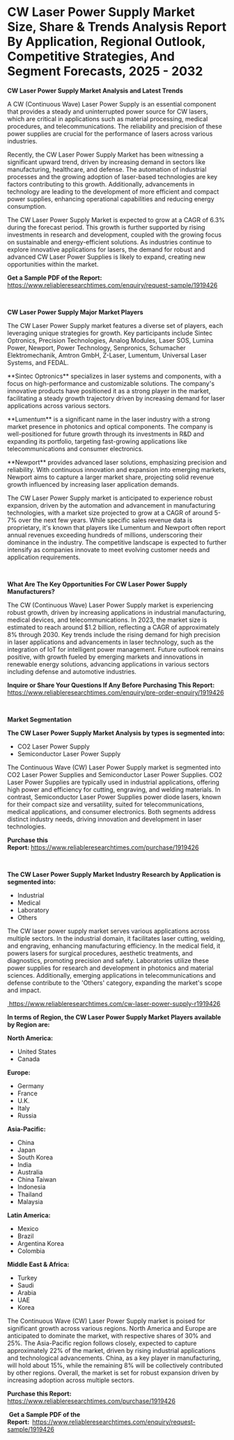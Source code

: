 <p><h1>CW Laser Power Supply Market Size, Share & Trends Analysis Report By Application, Regional Outlook, Competitive Strategies, And Segment Forecasts, 2025 - 2032</h1></p><p><strong>CW Laser Power Supply Market Analysis and Latest Trends</strong></p>
<p><p>A CW (Continuous Wave) Laser Power Supply is an essential component that provides a steady and uninterrupted power source for CW lasers, which are critical in applications such as material processing, medical procedures, and telecommunications. The reliability and precision of these power supplies are crucial for the performance of lasers across various industries.</p><p>Recently, the CW Laser Power Supply Market has been witnessing a significant upward trend, driven by increasing demand in sectors like manufacturing, healthcare, and defense. The automation of industrial processes and the growing adoption of laser-based technologies are key factors contributing to this growth. Additionally, advancements in technology are leading to the development of more efficient and compact power supplies, enhancing operational capabilities and reducing energy consumption.</p><p>The CW Laser Power Supply Market is expected to grow at a CAGR of 6.3% during the forecast period. This growth is further supported by rising investments in research and development, coupled with the growing focus on sustainable and energy-efficient solutions. As industries continue to explore innovative applications for lasers, the demand for robust and advanced CW Laser Power Supplies is likely to expand, creating new opportunities within the market.</p></p>
<p><strong>Get a Sample PDF of the Report:&nbsp;</strong> <a href="https://www.reliableresearchtimes.com/enquiry/request-sample/1919426?utm_campaign=3004&utm_medium=2&utm_source=Github&utm_content=ia&utm_term=12042025&utm_id=cw-laser-power-supply">https://www.reliableresearchtimes.com/enquiry/request-sample/1919426</a></p>
<p>&nbsp;</p>
<p><strong>CW Laser Power Supply Major Market Players</strong></p>
<p><p>The CW Laser Power Supply market features a diverse set of players, each leveraging unique strategies for growth. Key participants include Sintec Optronics, Precision Technologies, Analog Modules, Laser SOS, Lumina Power, Newport, Power Technology, Senpronics, Schumacher Elektromechanik, Amtron GmbH, Z-Laser, Lumentum, Universal Laser Systems, and FEDAL.</p><p>**Sintec Optronics** specializes in laser systems and components, with a focus on high-performance and customizable solutions. The company's innovative products have positioned it as a strong player in the market, facilitating a steady growth trajectory driven by increasing demand for laser applications across various sectors.</p><p>**Lumentum** is a significant name in the laser industry with a strong market presence in photonics and optical components. The company is well-positioned for future growth through its investments in R&D and expanding its portfolio, targeting fast-growing applications like telecommunications and consumer electronics.</p><p>**Newport** provides advanced laser solutions, emphasizing precision and reliability. With continuous innovation and expansion into emerging markets, Newport aims to capture a larger market share, projecting solid revenue growth influenced by increasing laser application demands.</p><p>The CW Laser Power Supply market is anticipated to experience robust expansion, driven by the automation and advancement in manufacturing technologies, with a market size projected to grow at a CAGR of around 5-7% over the next few years. While specific sales revenue data is proprietary, it's known that players like Lumentum and Newport often report annual revenues exceeding hundreds of millions, underscoring their dominance in the industry. The competitive landscape is expected to further intensify as companies innovate to meet evolving customer needs and application requirements.</p></p>
<p>&nbsp;</p>
<p><strong>What Are The Key Opportunities For CW Laser Power Supply Manufacturers?</strong></p>
<p><p>The CW (Continuous Wave) Laser Power Supply market is experiencing robust growth, driven by increasing applications in industrial manufacturing, medical devices, and telecommunications. In 2023, the market size is estimated to reach around $1.2 billion, reflecting a CAGR of approximately 8% through 2030. Key trends include the rising demand for high precision in laser applications and advancements in laser technology, such as the integration of IoT for intelligent power management. Future outlook remains positive, with growth fueled by emerging markets and innovations in renewable energy solutions, advancing applications in various sectors including defense and automotive industries.</p></p>
<p><strong>Inquire or Share Your Questions If Any Before Purchasing This Report:</strong> <a href="https://www.reliableresearchtimes.com/enquiry/pre-order-enquiry/1919426?utm_campaign=3004&utm_medium=2&utm_source=Github&utm_content=ia&utm_term=12042025&utm_id=cw-laser-power-supply">https://www.reliableresearchtimes.com/enquiry/pre-order-enquiry/1919426</a></p>
<p>&nbsp;</p>
<p><strong>Market Segmentation</strong></p>
<p><strong>The CW Laser Power Supply Market Analysis by types is segmented into:</strong></p>
<p><ul><li>CO2 Laser Power Supply</li><li>Semiconductor Laser Power Supply</li></ul></p>
<p><p>The Continuous Wave (CW) Laser Power Supply market is segmented into CO2 Laser Power Supplies and Semiconductor Laser Power Supplies. CO2 Laser Power Supplies are typically used in industrial applications, offering high power and efficiency for cutting, engraving, and welding materials. In contrast, Semiconductor Laser Power Supplies power diode lasers, known for their compact size and versatility, suited for telecommunications, medical applications, and consumer electronics. Both segments address distinct industry needs, driving innovation and development in laser technologies.</p></p>
<p><strong>Purchase this Report:&nbsp;</strong><a href="https://www.reliableresearchtimes.com/purchase/1919426?utm_campaign=3004&utm_medium=2&utm_source=Github&utm_content=ia&utm_term=12042025&utm_id=cw-laser-power-supply">https://www.reliableresearchtimes.com/purchase/1919426</a></p>
<p>&nbsp;</p>
<p><strong>The CW Laser Power Supply Market Industry Research by Application is segmented into:</strong></p>
<p><ul><li>Industrial</li><li>Medical</li><li>Laboratory</li><li>Others</li></ul></p>
<p><p>The CW laser power supply market serves various applications across multiple sectors. In the industrial domain, it facilitates laser cutting, welding, and engraving, enhancing manufacturing efficiency. In the medical field, it powers lasers for surgical procedures, aesthetic treatments, and diagnostics, promoting precision and safety. Laboratories utilize these power supplies for research and development in photonics and material sciences. Additionally, emerging applications in telecommunications and defense contribute to the 'Others' category, expanding the market's scope and impact.</p></p>
<p><a href="https://www.reliableresearchtimes.com/cw-laser-power-supply-r1919426?utm_campaign=3004&utm_medium=2&utm_source=Github&utm_content=ia&utm_term=12042025&utm_id=cw-laser-power-supply">&nbsp;https://www.reliableresearchtimes.com/cw-laser-power-supply-r1919426</a></p>
<p><strong>In terms of Region, the CW Laser Power Supply Market Players available by Region are:</strong></p>
<p>
    <p> <strong> North America: </strong>
        <ul>
            <li>United States</li>
            <li>Canada</li>
        </ul>
        </p> 
    <p> <strong> Europe: </strong>
        <ul>
            <li>Germany</li>
            <li>France</li>
            <li>U.K.</li>
            <li>Italy</li>
            <li>Russia</li>
        </ul>
        </p> 
    <p> <strong> Asia-Pacific: </strong>
        <ul>
            <li>China</li>
            <li>Japan</li>
            <li>South Korea</li>
            <li>India</li>
            <li>Australia</li>
            <li>China Taiwan</li>
            <li>Indonesia</li>
            <li>Thailand</li>
            <li>Malaysia</li>
        </ul>
        </p> 
    <p> <strong> Latin America: </strong>
        <ul>
            <li>Mexico</li>
            <li>Brazil</li>
            <li>Argentina Korea</li>
            <li>Colombia</li>
        </ul>
        </p> 
    <p> <strong> Middle East & Africa: </strong>
        <ul>
            <li>Turkey</li>
            <li>Saudi</li>
            <li>Arabia</li>
            <li>UAE</li>
            <li>Korea</li>
        </ul>
    </p>
    </p>
<p><p>The Continuous Wave (CW) Laser Power Supply market is poised for significant growth across various regions. North America and Europe are anticipated to dominate the market, with respective shares of 30% and 25%. The Asia-Pacific region follows closely, expected to capture approximately 22% of the market, driven by rising industrial applications and technological advancements. China, as a key player in manufacturing, will hold about 15%, while the remaining 8% will be collectively contributed by other regions. Overall, the market is set for robust expansion driven by increasing adoption across multiple sectors.</p></p>
<p><strong>Purchase this Report: </strong><a href="https://www.reliableresearchtimes.com/purchase/1919426?utm_campaign=3004&utm_medium=2&utm_source=Github&utm_content=ia&utm_term=12042025&utm_id=cw-laser-power-supply">https://www.reliableresearchtimes.com/purchase/1919426</a></p>
<p>&nbsp;<strong>Get a Sample PDF of the Report:&nbsp;&nbsp;</strong><a href="https://www.reliableresearchtimes.com/enquiry/request-sample/1919426?utm_campaign=3004&utm_medium=2&utm_source=Github&utm_content=ia&utm_term=12042025&utm_id=cw-laser-power-supply">https://www.reliableresearchtimes.com/enquiry/request-sample/1919426</a></p>
<p><strong></strong></p>
<p><p></p><p></p><p></p></p>